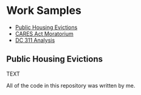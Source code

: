 Work Samples
================

  - [Public Housing Evictions](#pha)
  - [CARES Act Moratorium](#cares)
  - [DC 311 Analysis](#dc)
  
## Public Housing Evictions

TEXT

All of the code in this repository was written by me.

<a id="pha"></a>
